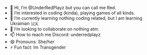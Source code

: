 - 👋 Hi, I’m @UnderRedPlayz but you can call me Red.
- 👀 I’m interested in coding (kinda), playing games of all kinds.
- 🌱 I’m currently learning nothing coding related, but I am learning Ukrainian 🇺🇦
- 💞️ I’m looking to collaborate on nothing atm.
- 📫 How to reach me Discord: underredplayz
- 😄 Pronouns: She/her
- ⚡ Fun fact: Im Transgender

<!---
UnderRedPlayz-1/UnderRedPlayz-1 is a ✨ special ✨ repository because its `README.md` (this file) appears on your GitHub profile.
You can click the Preview link to take a look at your changes.
--->
